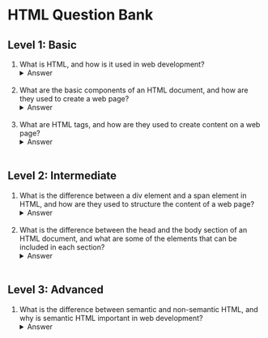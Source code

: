 # HTML Question Bank

## Level 1: Basic

1. What is HTML, and how is it used in web development?
    <details>
    <summary>Answer</summary>
    HTML stands for Hypertext Markup Language and is the standard markup language used to create web pages. It is used to structure and organize the content of a web page, and to define the layout and appearance of the page using CSS.
    </details><br>
2. What are the basic components of an HTML document, and how are they used to create a web page?
    <details>
    <summary>Answer</summary>
    The basic components of an HTML document include the document type declaration, the head section, and the body section. The document type declaration is used to define the version of HTML being used, and is followed by the head section, which contains metadata and other information about the page. The body section contains the content of the page, including text, images, and other media.
    </details><br>
3. What are HTML tags, and how are they used to create content on a web page?
    <details>
    <summary>Answer</summary>
    HTML tags are used to define the structure and content of a web page. They consist of angled brackets surrounding a keyword, such as h1 for a heading or p for a paragraph. HTML tags are used to create the elements of a web page, such as headings, paragraphs, links, and images.
    </details><br>

## Level 2: Intermediate

1. What is the difference between a div element and a span element in HTML, and how are they used to structure the content of a web page?
    <details>
    <summary>Answer</summary>
    The div element in HTML is a block-level element used to group and organize content into sections, while the span element is an inline-level element used to apply styles to specific sections of text. The div element is often used to create containers for other elements, while the span element is often used to apply styles such as font color or background color to specific words or phrases.
    </details><br>
2. What is the difference between the head and the body section of an HTML document, and what are some of the elements that can be included in each section?
    <details>
    <summary>Answer</summary>
    The head section of an HTML document is used to contain metadata and other information about the page, such as the title, description, and keywords. The body section contains the main content of the page, including text, images, and other media. Elements that can be included in the head section include the title tag, the meta tags, and the link tags for external stylesheets, while elements that can be included in the body section include headings, paragraphs, lists, and tables.
    </details><br>

## Level 3: Advanced

1. What is the difference between semantic and non-semantic HTML, and why is semantic HTML important in web development?
    <details>
    <summary>Answer</summary>
    Semantic HTML refers to the use of HTML tags that convey meaning and structure to the content of a web page, such as h1 for a main heading or nav for a navigation menu. Non-semantic HTML refers to the use of generic tags such as div and span that do not convey any specific meaning or structure. Semantic HTML is important in web development because it makes the content of a web page more accessible to screen readers and search engines, and helps to improve the overall usability and
    </details><br>